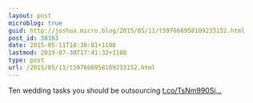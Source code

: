 ```yaml
---
layout: post
microblog: true
guid: http://joshua.micro.blog/2015/05/11/t597666958109233152.html
post_id: 38163
date: 2015-05-11T18:38:01+1100
lastmod: 2019-07-30T17:41:32+1100
type: post
url: /2015/05/11/t597666958109233152.html
---
```

Ten wedding tasks you should be outsourcing [t.co/TsNm990Sj...](http://t.co/TsNm990SjR)
